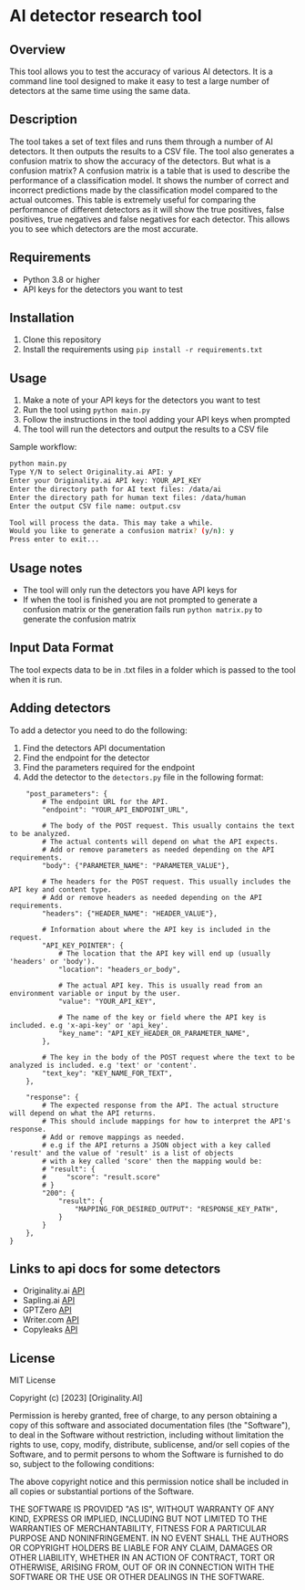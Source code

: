 # AI detector research tool

## Overview

This tool allows you to test the accuracy of various AI detectors. It is a command line tool designed to make it easy to test a large number of detectors at the same time using the same data.

## Description

The tool takes a set of text files and runs them through a number of AI detectors. It then outputs the results to a CSV file. The tool also generates a confusion matrix to show the accuracy of the detectors. But what is a confusion matrix? A confusion matrix is a table that is used to describe the performance of a classification model. It shows the number of correct and incorrect predictions made by the classification model compared to the actual outcomes. This table is extremely useful for comparing the performance of different detectors as it will show the true positives, false positives, true negatives and false negatives for each detector. This allows you to see which detectors are the most accurate.

## Requirements

- Python 3.8 or higher
- API keys for the detectors you want to test

## Installation

1. Clone this repository
2. Install the requirements using `pip install -r requirements.txt`

## Usage

1. Make a note of your API keys for the detectors you want to test
2. Run the tool using `python main.py`
3. Follow the instructions in the tool adding your API keys when prompted
4. The tool will run the detectors and output the results to a CSV file

Sample workflow:

```bash
python main.py
Type Y/N to select Originality.ai API: y
Enter your Originality.ai API key: YOUR_API_KEY
Enter the directory path for AI text files: /data/ai
Enter the directory path for human text files: /data/human
Enter the output CSV file name: output.csv

Tool will process the data. This may take a while.
Would you like to generate a confusion matrix? (y/n): y
Press enter to exit...
```

## Usage notes

- The tool will only run the detectors you have API keys for
- If when the tool is finished you are not prompted to generate a confusion matrix or the generation fails run `python matrix.py` to generate the confusion matrix

## Input Data Format

The tool expects data to be in .txt files in a folder which is passed to the tool when it is run.

## Adding detectors

To add a detector you need to do the following:

1. Find the detectors API documentation
2. Find the endpoint for the detector
3. Find the parameters required for the endpoint
4. Add the detector to the `detectors.py` file in the following format:

```"YOUR_DETECTOR_NAME": {
    "post_parameters": {
        # The endpoint URL for the API.
        "endpoint": "YOUR_API_ENDPOINT_URL",

        # The body of the POST request. This usually contains the text to be analyzed.
        # The actual contents will depend on what the API expects.
        # Add or remove parameters as needed depending on the API requirements.
        "body": {"PARAMETER_NAME": "PARAMETER_VALUE"},

        # The headers for the POST request. This usually includes the API key and content type.
        # Add or remove headers as needed depending on the API requirements.
        "headers": {"HEADER_NAME": "HEADER_VALUE"},

        # Information about where the API key is included in the request.
        "API_KEY_POINTER": {
            # The location that the API key will end up (usually 'headers' or 'body').
            "location": "headers_or_body",

            # The actual API key. This is usually read from an environment variable or input by the user.
            "value": "YOUR_API_KEY",

            # The name of the key or field where the API key is included. e.g 'x-api-key' or 'api_key'.
            "key_name": "API_KEY_HEADER_OR_PARAMETER_NAME",
        },

        # The key in the body of the POST request where the text to be analyzed is included. e.g 'text' or 'content'.
        "text_key": "KEY_NAME_FOR_TEXT",
    },

    "response": {
        # The expected response from the API. The actual structure will depend on what the API returns.
        # This should include mappings for how to interpret the API's response.
        # Add or remove mappings as needed.
        # e.g if the API returns a JSON object with a key called 'result' and the value of 'result' is a list of objects
        # with a key called 'score' then the mapping would be:
        # "result": {
        #     "score": "result.score"
        # }
        "200": {
            "result": {
                "MAPPING_FOR_DESIRED_OUTPUT": "RESPONSE_KEY_PATH",
            }
        }
    },
}
```

## Links to api docs for some detectors

- Originality.ai [API](https://docs.originality.ai/)
- Sapling.ai [API](https://sapling.ai/docs/api/detector)
- GPTZero [API](https://gptzero.stoplight.io/docs/gptzero-api/d2144a785776b-ai-detection-on-single-string)
- Writer.com [API](https://dev.writer.com/reference/contentdetectorapi)
- Copyleaks [API](https://api.copyleaks.com/documentation/v3/writer-detector)
## License

MIT License

Copyright (c) [2023] [Originality.AI]

Permission is hereby granted, free of charge, to any person obtaining a copy
of this software and associated documentation files (the "Software"), to deal
in the Software without restriction, including without limitation the rights
to use, copy, modify, distribute, sublicense, and/or sell
copies of the Software, and to permit persons to whom the Software is
furnished to do so, subject to the following conditions:

The above copyright notice and this permission notice shall be included in all
copies or substantial portions of the Software.

THE SOFTWARE IS PROVIDED "AS IS", WITHOUT WARRANTY OF ANY KIND, EXPRESS OR
IMPLIED, INCLUDING BUT NOT LIMITED TO THE WARRANTIES OF MERCHANTABILITY,
FITNESS FOR A PARTICULAR PURPOSE AND NONINFRINGEMENT. IN NO EVENT SHALL THE
AUTHORS OR COPYRIGHT HOLDERS BE LIABLE FOR ANY CLAIM, DAMAGES OR OTHER
LIABILITY, WHETHER IN AN ACTION OF CONTRACT, TORT OR OTHERWISE, ARISING FROM,
OUT OF OR IN CONNECTION WITH THE SOFTWARE OR THE USE OR OTHER DEALINGS IN THE
SOFTWARE.
